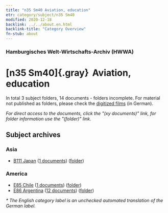 ```yaml
---
title: "n35 Sm40 Aviation, education"
etr: category/subject/n35 Sm40
modified: 2020-12-18
backlink: ../../about.en.html
backlink-title: "Category Overview"
fn-stub: about
---
```


### Hamburgisches Welt-Wirtschafts-Archiv (HWWA)
# [n35 Sm40]{.gray}&#8201; Aviation, education&#160; 





In total 3 subject folders, 14 documents - folders incomplete.
For material not published as folders, please check the [digitized films](/film/h1_sh) (in German).

_For direct access to the documents, click the "(xy documents)" link, for folder information use the "(folder)" link._

## Subject archives



### Asia

- [B111 Japan](../../../geo/about.en.html#B111) (<a href="https://dfg-viewer.de/show/?tx_dlf[id]=https://pm20.zbw.eu/mets/sh/1412xx/141272/2134xx/213432/public.mets.en.xml" target="_blank">1 documents</a>) ([folder](http://purl.org/pressemappe20/folder/sh/141272,213432))

### America

- [E85 Chile](../../../geo/about.en.html#E85) (<a href="https://dfg-viewer.de/show/?tx_dlf[id]=https://pm20.zbw.eu/mets/sh/1416xx/141691/2134xx/213432/public.mets.en.xml" target="_blank">1 documents</a>) ([folder](http://purl.org/pressemappe20/folder/sh/141691,213432))
- [E86 Argentina](../../../geo/about.en.html#E86) (<a href="https://dfg-viewer.de/show/?tx_dlf[id]=https://pm20.zbw.eu/mets/sh/1416xx/141692/2134xx/213432/public.mets.en.xml" target="_blank">12 documents</a>) ([folder](http://purl.org/pressemappe20/folder/sh/141692,213432))


_* The English category label is an unchecked automated translation of the German label._

